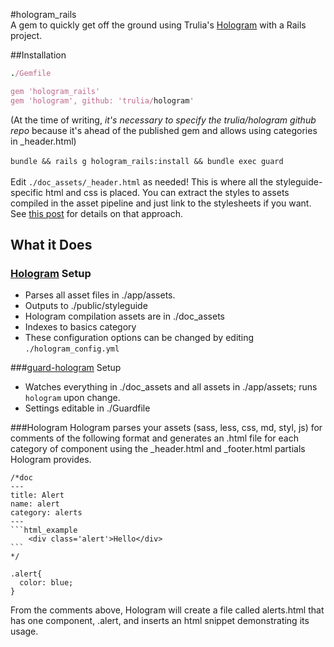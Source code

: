 #hologram_rails
<br>A gem to quickly get off the ground using Trulia's [Hologram](https://github.com/trulia/hologram) with a Rails project.  

##Installation
```ruby
./Gemfile  

gem 'hologram_rails'
gem 'hologram', github: 'trulia/hologram'
```
(At the time of writing, *it's necessary to specify the trulia/hologram github repo* because it's ahead of the published gem and allows using categories in \_header.html)  
<br>
`bundle && rails g hologram_rails:install && bundle exec guard`  
<br>
Edit `./doc_assets/_header.html` as needed! This is where all the styleguide-specific html and css is placed. You can extract the styles to assets compiled in the asset pipeline and just link to the stylesheets if you want. See [this post](http://pivotallabs.com/using-hologram-rails-auto-generate-styleguides/) for details on that approach.  

## What it Does
### [Hologram](https://github.com/trulia/hologram) Setup  
+ Parses all asset files in ./app/assets.
+ Outputs to ./public/styleguide
+ Hologram compilation assets are in ./doc_assets
+ Indexes to basics category
+ These configuration options can be changed by editing `./hologram_config.yml`

###[guard-hologram](https://github.com/kmayer/guard-hologram) Setup
+ Watches everything in ./doc_assets and all assets in ./app/assets; runs `hologram` upon change.
+ Settings editable in ./Guardfile

###Hologram
Hologram parses your assets (sass, less, css, md, styl, js) for comments of the following format and generates an .html file for each category of component using the _header.html and _footer.html partials Hologram provides.

    /*doc
    ---
    title: Alert
    name: alert
    category: alerts
    ---
    ```html_example
        <div class='alert'>Hello</div>
    ```
    */
    
    .alert{
      color: blue;
    }

From the comments above, Hologram will create a file called alerts.html that has one component, .alert, and inserts an html snippet demonstrating its usage.
